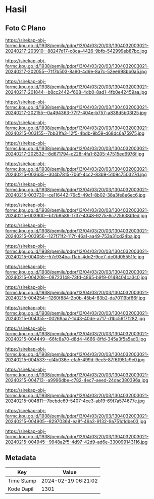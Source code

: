# Hasil

## Foto C Plano

https://sirekap-obj-formc.kpu.go.id/1938/pemilu/pdpr/13/04/03/20/03/1304032003021-20240217-203910--88247d17-c8ca-4426-9bfb-542999eb87bc.jpg

https://sirekap-obj-formc.kpu.go.id/1938/pemilu/pdpr/13/04/03/20/03/1304032003021-20240217-202055--71f7b503-8a90-4d6e-8a7c-52ee698bb0a5.jpg

https://sirekap-obj-formc.kpu.go.id/1938/pemilu/pdpr/13/04/03/20/03/1304032003021-20240217-201844--b8cc2442-f608-4db0-8ad1-4fb0e42459aa.jpg

https://sirekap-obj-formc.kpu.go.id/1938/pemilu/pdpr/13/04/03/20/03/1304032003021-20240217-202155--0a494363-77f7-404e-b757-a838d5b03f25.jpg

https://sirekap-obj-formc.kpu.go.id/1938/pemilu/pdpr/13/04/03/20/03/1304032003021-20240215-003155--7bb31fa3-12f5-4bdb-9b59-d68dc6a75975.jpg

https://sirekap-obj-formc.kpu.go.id/1938/pemilu/pdpr/13/04/03/20/03/1304032003021-20240217-202532--8d671794-c228-4fa1-8205-47515ed6976f.jpg

https://sirekap-obj-formc.kpu.go.id/1938/pemilu/pdpr/13/04/03/20/03/1304032003021-20240215-003635--304b7815-706f-4cc2-83b9-5109c750327d.jpg

https://sirekap-obj-formc.kpu.go.id/1938/pemilu/pdpr/13/04/03/20/03/1304032003021-20240215-003730--ce116442-76c5-49c1-8b02-38a3fe8e6ec6.jpg

https://sirekap-obj-formc.kpu.go.id/1938/pemilu/pdpr/13/04/03/20/03/1304032003021-20240215-003900--bf2b9589-f737-4348-9275-6c725638b1ed.jpg

https://sirekap-obj-formc.kpu.go.id/1938/pemilu/pdpr/13/04/03/20/03/1304032003021-20240215-003956--127f71f2-117f-46a1-aa49-753a31cd24ba.jpg

https://sirekap-obj-formc.kpu.go.id/1938/pemilu/pdpr/13/04/03/20/03/1304032003021-20240215-004055--57c934ba-f1ab-4dd2-9ce7-de0fd05551fe.jpg

https://sirekap-obj-formc.kpu.go.id/1938/pemilu/pdpr/13/04/03/20/03/1304032003021-20240215-004208--08723148-73fd-4865-b9f9-0148404ca3c0.jpg

https://sirekap-obj-formc.kpu.go.id/1938/pemilu/pdpr/13/04/03/20/03/1304032003021-20240215-004254--1260f884-2b0b-45b4-83b2-da70119bf66f.jpg

https://sirekap-obj-formc.kpu.go.id/1938/pemilu/pdpr/13/04/03/20/03/1304032003021-20240215-004355--00269aa7-1d43-40de-a717-d1bc56f7f282.jpg

https://sirekap-obj-formc.kpu.go.id/1938/pemilu/pdpr/13/04/03/20/03/1304032003021-20240215-004449--66fc8a70-d8d4-4666-8ffd-345a3f5a5ad0.jpg

https://sirekap-obj-formc.kpu.go.id/1938/pemilu/pdpr/13/04/03/20/03/1304032003021-20240215-004533--cf4b036e-efa5-499d-9ec5-87f6f951c9e0.jpg

https://sirekap-obj-formc.kpu.go.id/1938/pemilu/pdpr/13/04/03/20/03/1304032003021-20240215-004713--a9996dbe-c782-4ec7-aeed-24dac380396a.jpg

https://sirekap-obj-formc.kpu.go.id/1938/pemilu/pdpr/13/04/03/20/03/1304032003021-20240215-004811--7bebdc69-5407-4ce3-ab19-69f7a574677e.jpg

https://sirekap-obj-formc.kpu.go.id/1938/pemilu/pdpr/13/04/03/20/03/1304032003021-20240215-004905--82970364-ea8f-49a3-9132-9a751c1dbe03.jpg

https://sirekap-obj-formc.kpu.go.id/1938/pemilu/pdpr/13/04/03/20/03/1304032003021-20240215-004945--9948a2f5-4d97-42d9-ad6e-330099143116.jpg


## Metadata

| Key        | Value               |
| ---------- | ------------------- |
| Time Stamp | 2024-02-19 06:21:02 |
| Kode Dapil | 1301                |



